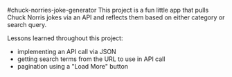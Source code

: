 #chuck-norries-joke-generator
This project is a fun little app that pulls Chuck Norris jokes via an API 
and reflects them based on either category or search query.

Lessons learned throughout this project:
- implementing an API call via JSON
- getting search terms from the URL to use in API call
- pagination using a "Load More" button
